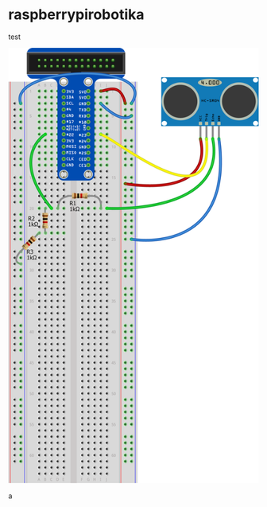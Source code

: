 # raspberrypirobotika

test

![](https://github.com/RokCernelic/raspberrypirobotika/blob/master/vaja11_oddaljenost.png)

a
